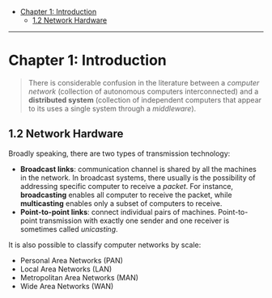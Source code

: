 - [Chapter 1: Introduction](#chapter-1-introduction)
  - [1.2 Network Hardware](#12-network-hardware)

---

# Chapter 1: Introduction

> There is considerable confusion in the literature between a *computer network* (collection of autonomous computers interconnected) and a **distributed system** (collection of independent computers that appear to its uses a single system through a *middleware*).

## 1.2 Network Hardware

Broadly speaking, there are two types of transmission technology:
  - **Broadcast links**: communication channel is shared by all the machines in the network. In broadcast systems, there usually is the possibility of addressing specific computer to receive a *packet*. For instance, **broadcasting** enables all computer to receive the packet, while **multicasting** enables only a subset of computers to receive.
  - **Point-to-point links**: connect individual pairs of machines. Point-to-point transmission with exactly one sender and one receiver is sometimes called *unicasting*.


It is also possible to classify computer networks by scale:
  - Personal Area Networks (PAN)
  - Local Area Networks (LAN)
  - Metropolitan Area Networks (MAN)
  - Wide Area Networks (WAN)